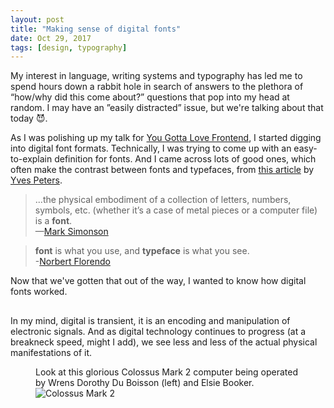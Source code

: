 ```yaml
---
layout: post
title: "Making sense of digital fonts"
date: Oct 29, 2017
tags: [design, typography]
---
```

My interest in language, writing systems and typography has led me to spend hours down a rabbit hole in search of answers to the plethora of “how/why did this come about?” questions that pop into my head at random. I may have an ”easily distracted” issue, but we're talking about that today <span class="emoji" role="img" tabindex="0" aria-label="smiling face with horns">&#x1F608;</span>.

As I was polishing up my talk for [You Gotta Love Frontend](https://yougottalovefrontend.com/), I started digging into digital font formats. Technically, I was trying to come up with an easy-to-explain definition for fonts. And I came across lots of good ones, which often make the contrast between fonts and typefaces, from [this article](http://fontfeed.com/archives/font-or-typeface/) by [Yves Peters](https://twitter.com/baldcondensed).

> ...the physical embodiment of a collection of letters, numbers, symbols, etc. (whether it’s a case of metal pieces or a computer file) is a **font**.  
—[Mark Simonson](https://twitter.com/marksimonson)

> **font** is what you use, and **typeface** is what you see.  
-[Norbert Florendo](http://www.typophile.com/node/13593)

Now that we've gotten that out of the way, I wanted to know how digital fonts worked. 

## 

In my mind, digital is transient, it is an encoding and manipulation of electronic signals. And as digital technology continues to progress (at a breakneck speed, might I add), we see less and less of the actual physical manifestations of it.

<figure>
    <figcaption>Look at this glorious Colossus Mark 2 computer being operated by Wrens Dorothy Du Boisson (left) and Elsie Booker.</figcaption>
    <img srcset="{{ site.url }}/images/posts/digital-fonts/colossus-480.jpg 480w, {{ site.url }}/images/posts/digital-fonts/colossus-640.jpg 640w, {{ site.url }}/images/posts/digital-fonts/colossus-960.jpg 960w, {{ site.url }}/images/posts/digital-fonts/colossus-1280.jpg 1280w" sizes="(max-width: 400px) 100vw, (max-width: 960px) 75vw, 640px" src="{{ site.url }}/images/posts/digital-fonts/colossus-640.jpg" alt="Colossus Mark 2" />
</figure>



